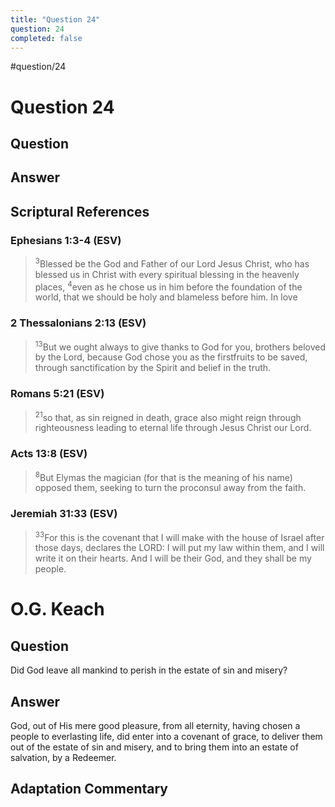 ```yaml
---
title: "Question 24"
question: 24
completed: false
---
```

#question/24
# Question 24

## Question


## Answer


## Scriptural References
### Ephesians 1:3-4 (ESV)
> <sup>3</sup>Blessed be the God and Father of our Lord Jesus Christ, who has blessed us in Christ with every spiritual blessing in the heavenly places,
> <sup>4</sup>even as he chose us in him before the foundation of the world, that we should be holy and blameless before him. In love

### 2 Thessalonians 2:13 (ESV)
> <sup>13</sup>But we ought always to give thanks to God for you, brothers beloved by the Lord, because God chose you as the firstfruits to be saved, through sanctification by the Spirit and belief in the truth.

### Romans 5:21 (ESV)
> <sup>21</sup>so that, as sin reigned in death, grace also might reign through righteousness leading to eternal life through Jesus Christ our Lord.

### Acts 13:8 (ESV)
> <sup>8</sup>But Elymas the magician (for that is the meaning of his name) opposed them, seeking to turn the proconsul away from the faith.

### Jeremiah 31:33 (ESV)
> <sup>33</sup>For this is the covenant that I will make with the house of Israel after those days, declares the LORD: I will put my law within them, and I will write it on their hearts. And I will be their God, and they shall be my people.

# O.G. Keach
## Question
Did God leave all mankind to perish in the estate of sin and misery?

## Answer
God, out of His mere good pleasure, from all eternity, having chosen a people to everlasting life, did enter into a covenant of grace, to deliver them out of the estate of sin and misery, and to bring them into an estate of salvation, by a Redeemer.

## Adaptation Commentary
